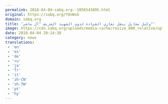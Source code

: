 ```yaml
---
permalink: 2018-04-04-sabq.org--1056543895.html
original: https://sabq.org/Y8nWsG
domain: sabq.org
title: 'وكيل محايل ينقل تعازي القيادة لذوي الشهيد العريف "آل ماشي"'
image: https://cdn.sabq.org/uploads/media-cache/resize_800_relative/uploads/material-file/5ac52f3ac3794bdc0ba7b7b2/5ac52e82e44ae.jpg
date: 2018-04-04 20:14:38
category: news
translations: 
 - 'en'
 - 'es'
 - 'de'
 - 'ru'
 - 'ja'
 - 'fr'
 - 'it'
 - 'zh-CN'
 - 'zh-TW'
 - 'pt'
 - 'hy'
---
```


